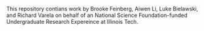 This repository contians work by Brooke Feinberg, Aiwen Li, Luke Bielawski, and Richard Varela on behalf of an National Science Foundation-funded Undergraduate Research Expereince at Illinois Tech. 
